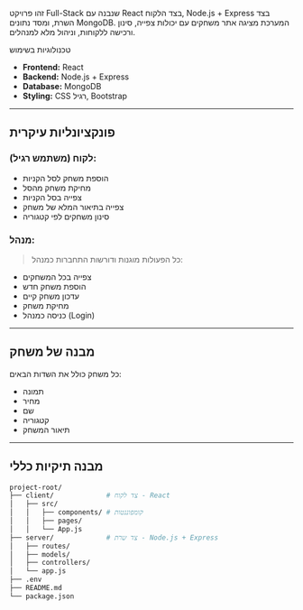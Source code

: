 זהו פרויקט Full-Stack שנבנה עם React בצד הלקוח, Node.js + Express בצד השרת, ומסד נתונים MongoDB. המערכת מציגה אתר משחקים עם יכולות צפייה, סינון ורכישה ללקוחות, וניהול מלא למנהלים.

 טכנולוגיות בשימוש

- **Frontend:** React
- **Backend:** Node.js + Express
- **Database:** MongoDB
- **Styling:** CSS רגיל, Bootstrap

---

##  פונקציונליות עיקרית

### לקוח (משתמש רגיל):
-  הוספת משחק לסל הקניות
-  מחיקת משחק מהסל
-  צפייה בסל הקניות
-  צפייה בתיאור המלא של משחק
-  סינון משחקים לפי קטגוריה

### מנהל:
> כל הפעולות מוגנות ודורשות התחברות כמנהל:
-  צפייה בכל המשחקים
-  הוספת משחק חדש
-  עדכון משחק קיים
-  מחיקת משחק
-  כניסה כמנהל (Login)

---

##  מבנה של משחק

כל משחק כולל את השדות הבאים:
-  תמונה
-  מחיר
-  שם
-  קטגוריה
-  תיאור המשחק

---

##  מבנה תיקיות כללי

```bash
project-root/
├── client/             # צד לקוח - React
│   ├── src/
│   │   ├── components/ # קומפוננטות
│   │   ├── pages/
│   │   └── App.js
├── server/             # צד שרת - Node.js + Express
│   ├── routes/
│   ├── models/
│   ├── controllers/
│   └── app.js
├── .env
├── README.md
└── package.json
